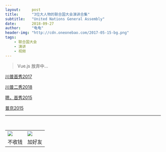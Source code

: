 ```yaml
---
layout:     post
title:      "3位大人物的联合国大会演讲合集"
subtitle:   "United Nations General Assembly"
date:       2018-09-27
author:     "龟龟"
header-img: "http://cdn.oneonebao.com/2017-05-15-bg.png"
tags:
    - 联合国大会
    - 演讲
    - 视频
---
```


>Vue.js 放弃中...


[川普首秀2017](http://cdn.oneonebao.com/Trump-UN-70th.MP4)

[川普二秀2018](http://cdn.oneonebao.com/Trump-UN-72th.MP4)

[嗯，首秀2015](http://cdn.oneonebao.com/Xi-UN-70th.MP4)

[普京2015](http://cdn.oneonebao.com/Putin-UN-70th.MP4)

<!-- <iframe 
    width="800" 
    height="450"
    src="http://cdn.oneonebao.com/2-%E8%A2%AB%E8%A7%A3%E8%81%8C%E7%9A%84%E5%90%8D%E5%B0%86-videoplayback.MP4"
    frameborder="0" 
    allowfullscreen>
</iframe> -->
----
<br />
<table border="0">
    <tr border="0">
        <td>
            <img src="http://cdn.oneonebao.com/0%20%2837%29.gif">
        </td>
        <td>
            <img src="http://cdn.oneonebao.com/1490924677.png">
        </td>
    </tr>
    <tr>
        <td style="text-align:center">
            <span>不收钱</span>
        </td>
        <td style="text-align:center">
            <span>加好友</span>
        </td>
    </tr>
</table>
